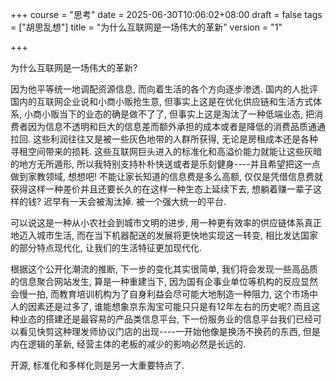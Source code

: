 +++
course = "思考"
date = 2025-06-30T10:06:02+08:00
draft = false
tags = ["胡思乱想"]
title = "为什么互联网是一场伟大的革新"
version = "1"

+++

为什么互联网是一场伟大的革新?

因为他平等统一地调配资源信息, 而向着生活的各个方向逐步渗透. 国内的人批评国内的互联网企业说和小商小贩抢生意, 但事实上这是在优化供应链和生活方式体系, 小商小贩当下的业态的确是做不了了, 但事实上这是淘汰了一种低端业态, 把消费者因为信息不透明和巨大的信息差而额外承担的成本或者是降低的消费品质通通拉回. 这些利润往往又是被一些灰色地带的人群所获得, 无论是房租成本还是各种寻租空间带来的损耗. 这些互联网巨头进入的标准化和高溢价能力就能让这些灰暗的地方无所遁形, 所以我特别支持朴朴快送或者是乐刻健身----并且希望把这一点做到家教领域, 想想吧! 不能让家长知道的信息费是多么高额, 仅仅是凭借信息费就获得这样一种差价并且还要长久的在这样一种生态上延续下去, 想躺着赚一辈子这样的钱? 迟早有一天会被淘汰掉. 被一个强大统一的平台.

可以说这是一种从小农社会到城市文明的进步, 用一种更有效率的供应链体系真正地迈入城市生活, 而在当下机器配送的发展将更快地实现这一转变, 相比发达国家的部分特点现代化, 让我们的生活特征更加现代化.

根据这个公开化潮流的推断, 下一步的变化其实很简单, 我们将会发现一些高品质的信息聚合网站发生, 算是一种重建当下, 因为国有企事业单位等机构的反应显然会慢一拍, 而教育培训机构为了自身利益会尽可能大地制造一种阻力, 这个市场中人的因素还是过多了, 谁能想象京东淘宝可能只只是有12年左右的历史呢? 而且这种业态的搭建还是最容易的产品类信息平台, 下一份服务业的信息平台我们已经可以看见快剪这种理发师协议门店的出现----一开始他像是换汤不换药的东西, 但是内在逻辑的革新, 经营主体的老板的减少的影响必然是长远的.

开源, 标准化和多样化则是另一大重要特点了.
